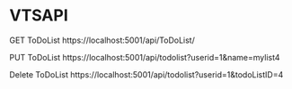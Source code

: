 # VTSAPI

GET ToDoList https://localhost:5001/api/ToDoList/

PUT ToDoList https://localhost:5001/api/todolist?userid=1&name=mylist4

Delete ToDoList https://localhost:5001/api/todolist?userid=1&todoListID=4
